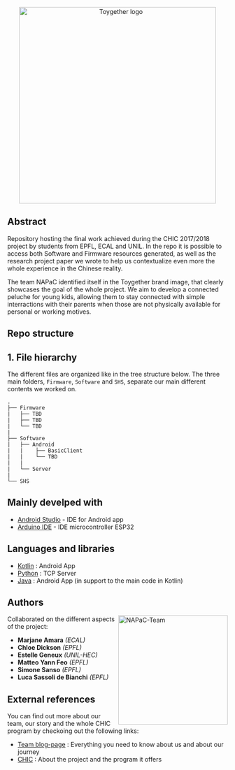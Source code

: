 
<p align="center">
  <img src="http://oi63.tinypic.com/2v01nk7.jpg" width="450" alt="Toygether logo" align="top" />
</p>


## Abstract

Repository hosting the final work achieved during the CHIC 2017/2018 project by students from EPFL, ECAL and UNIL. In the repo it is possible to access both Software and Firmware resources generated, as well as the research project paper we wrote to help us contextualize even more the whole experience in the Chinese reality.

The team NAPaC identified itself in the Toygether brand image, that clearly showcases the goal of the whole project. We aim to develop a connected peluche for young kids, allowing them to stay connected with simple interractions with their parents when those are not physically available for personal or working motives.

## Repo structure

## 1. File hierarchy

The different files are organized like in the tree structure below. The three main folders, `Firmware`, `Software` and `SHS`, separate our main different contents we worked on.

```
.
├── Firmware
|   ├── TBD
|   ├── TBD
|   └── TBD
|
├── Software
|   ├── Android
|   |    ├── BasicClient
|   |    └── TBD
|   |
|   └── Server
|
└── SHS
```

## Mainly develped with 

* [Android Studio](https://developer.android.com/studio/index.html) - IDE for Android app
* [Arduino IDE](https://www.arduino.cc/en/main/software) - IDE microcontroller ESP32

## Languages and libraries

* [Kotlin](hthttps://kotlinlang.org/) : Android App
* [Python](https://www.python.org/) : TCP Server
* [Java](https://www.java.com/en/) : Android App (in support to the main code in Kotlin)

## Authors
<img src="http://oi65.tinypic.com/2rw3go4.jpg" width="250" alt="NAPaC-Team" align="right" />

Collaborated on the different aspects of the project:

* **Marjane Amara** *(ECAL)* 
* **Chloe Dickson** *(EPFL)*
* **Estelle Geneux** *(UNIL-HEC)*
* **Matteo Yann Feo** *(EPFL)*
* **Simone Sanso** *(EPFL)*
* **Luca Sassoli de Bianchi** *(EPFL)* 

## External references

You can find out more about our team, our story and the whole CHIC program by checkoing out the following links:

* [Team blog-page](https://chi.camp/projects/napac/) : Everything you need to know about us and about our journey
* [CHIC](https://chi.camp/program/) : About the project and the program it offers

